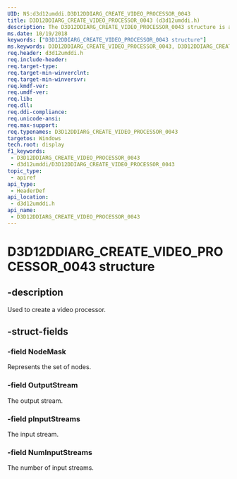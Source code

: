 ```yaml
---
UID: NS:d3d12umddi.D3D12DDIARG_CREATE_VIDEO_PROCESSOR_0043
title: D3D12DDIARG_CREATE_VIDEO_PROCESSOR_0043 (d3d12umddi.h)
description: The D3D12DDIARG_CREATE_VIDEO_PROCESSOR_0043 structure is a parameter for creating a video processor.
ms.date: 10/19/2018
keywords: ["D3D12DDIARG_CREATE_VIDEO_PROCESSOR_0043 structure"]
ms.keywords: D3D12DDIARG_CREATE_VIDEO_PROCESSOR_0043, D3D12DDIARG_CREATE_VIDEO_PROCESSOR_0043,
req.header: d3d12umddi.h
req.include-header: 
req.target-type: 
req.target-min-winverclnt: 
req.target-min-winversvr: 
req.kmdf-ver: 
req.umdf-ver: 
req.lib: 
req.dll: 
req.ddi-compliance: 
req.unicode-ansi: 
req.max-support: 
req.typenames: D3D12DDIARG_CREATE_VIDEO_PROCESSOR_0043
targetos: Windows
tech.root: display
f1_keywords:
 - D3D12DDIARG_CREATE_VIDEO_PROCESSOR_0043
 - d3d12umddi/D3D12DDIARG_CREATE_VIDEO_PROCESSOR_0043
topic_type:
 - apiref
api_type:
 - HeaderDef
api_location:
 - d3d12umddi.h
api_name:
 - D3D12DDIARG_CREATE_VIDEO_PROCESSOR_0043
---
```


# D3D12DDIARG_CREATE_VIDEO_PROCESSOR_0043 structure


## -description

Used to create a video processor.

## -struct-fields

### -field NodeMask

Represents the set of nodes.

### -field OutputStream

The output stream.

### -field pInputStreams

The input stream.

### -field NumInputStreams

The number of input streams.

